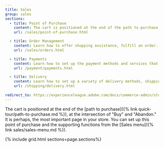 ```yaml
---
title: Sales
group: sales
sections:
  - title: Point of Purchase
    content: The cart is positioned at the end of the path to purchase, at the intersection of “Buy” and “Abandon”. It is perhaps, the most important page in the store. Learn how to configure the shopping cart and offer assistance to your customers.
    url: /sales/point-of-purchase.html

  - title: Order Management
    content: Learn how to offer shopping assistance, fulfill an order. and manage returns.
    url: /sales/orders.html

  - title: Payments
    content: Learn how to set up the payment methods and services that you want to offer your customers.
    url: /payment/payments.html

  - title: Delivery
    content: Learn how to set up a variety of delivery methods, shipping carriers, and print shipping labels.
    url: /shipping/delivery.html
    
redirect_to: https://experienceleague.adobe.com/docs/commerce-admin/stores-sales/introduction.html
---
```


The cart is positioned at the end of the [path to purchase]({% link quick-tour/path-to-purchase.md %}), at the intersection of "Buy" and "Abandon." It is perhaps, the most important page in your store. You can set up this point of purchase and the supporting functions from the [Sales menu]({% link sales/sales-menu.md %}).

{% include grid.html sections=page.sections%}
